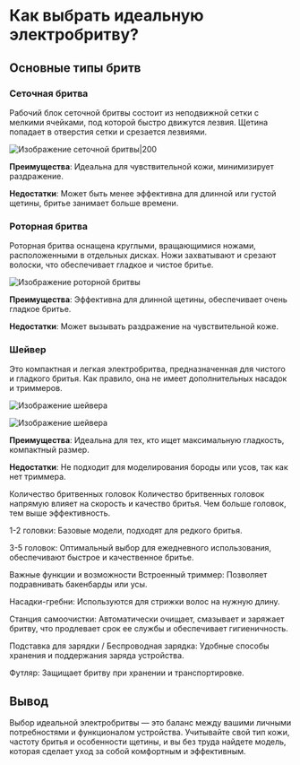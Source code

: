# Как выбрать идеальную электробритву?

## Основные типы бритв

### Сеточная бритва

Рабочий блок сеточной бритвы состоит из неподвижной сетки с мелкими ячейками, под которой быстро движутся лезвия. Щетина попадает в отверстия сетки и срезается лезвиями.

![Изображение сеточной бритвы|200](img/сеточная-бритва.png)

**Преимущества**: Идеальна для чувствительной кожи, минимизирует раздражение.

**Недостатки**: Может быть менее эффективна для длинной или густой щетины, бритье занимает больше времени.

### Роторная бритва

Роторная бритва оснащена круглыми, вращающимися ножами, расположенными в отдельных дисках. Ножи захватывают и срезают волоски, что обеспечивает гладкое и чистое бритье.

![Изображение роторной бритвы](img/роторная-бритва.png)

**Преимущества**: Эффективна для длинной щетины, обеспечивает очень гладкое бритье.

**Недостатки**: Может вызывать раздражение на чувствительной коже.

### Шейвер

Это компактная и легкая электробритва, предназначенная для чистого и гладкого бритья. Как правило, она не имеет дополнительных насадок и триммеров.

![Изображение шейвера](img/шейвер%20(дорожная%20бритва).jpg)

![Изображение шейвера](img/шейвер%20(дорожная%20бритва)-2.webp)

**Преимущества**: Идеальна для тех, кто ищет максимальную гладкость, компактный размер.

**Недостатки**: Не подходит для моделирования бороды или усов, так как нет триммера.

Количество бритвенных головок
Количество бритвенных головок напрямую влияет на скорость и качество бритья. Чем больше головок, тем выше эффективность.

1-2 головки: Базовые модели, подходят для редкого бритья.

3-5 головок: Оптимальный выбор для ежедневного использования, обеспечивают быстрое и качественное бритье.

Важные функции и возможности
Встроенный триммер: Позволяет подравнивать бакенбарды или усы.

Насадки-гребни: Используются для стрижки волос на нужную длину.

Станция самоочистки: Автоматически очищает, смазывает и заряжает бритву, что продлевает срок ее службы и обеспечивает гигиеничность.

Подставка для зарядки / Беспроводная зарядка: Удобные способы хранения и поддержания заряда устройства.

Футляр: Защищает бритву при хранении и транспортировке.

## Вывод

Выбор идеальной электробритвы — это баланс между вашими личными потребностями и функционалом устройства. Учитывайте свой тип кожи, частоту бритья и особенности щетины, и вы без труда найдете модель, которая сделает уход за собой комфортным и эффективным.
